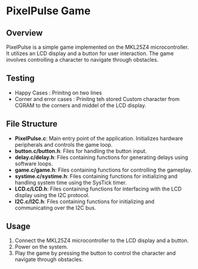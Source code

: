 # PixelPulse Game

## Overview

PixelPulse is a simple game implemented on the MKL25Z4 microcontroller. It utilizes an LCD display and a button for user interaction. The game involves controlling a character to navigate through obstacles.

## Testing

- Happy Cases : Prinitng on two lines
- Corner and error cases : Prinitng teh stored Custom character from CGRAM to the corners and middel of the LCD display.

## File Structure

- **PixelPulse.c**: Main entry point of the application. Initializes hardware peripherals and controls the game loop.
- **button.c/button.h**: Files for handling the button input.
- **delay.c/delay.h**: Files containing functions for generating delays using software loops.
- **game.c/game.h**: Files containing functions for controlling the gameplay.
- **systime.c/systime.h**: Files containing functions for initializing and handling system time using the SysTick timer.
- **LCD.c/LCD.h**: Files containing functions for interfacing with the LCD display using the I2C protocol.
- **I2C.c/I2C.h**: Files containing functions for initializing and communicating over the I2C bus.

## Usage

1. Connect the MKL25Z4 microcontroller to the LCD display and a button.
2. Power on the system.
3. Play the game by pressing the button to control the character and navigate through obstacles.
